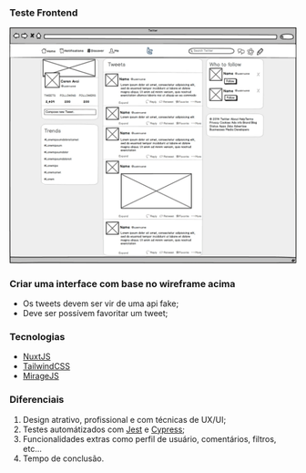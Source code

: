 ### Teste Frontend

![Alt text](twitter-wireframe.jpg?raw=true "Clone Twitter")

### Criar uma interface com base no wireframe acima

 - Os tweets devem ser vir de uma api fake;
 - Deve ser possívem favoritar um tweet;
 
### Tecnologias

 - [NuxtJS](https://nuxtjs.org)
 - [TailwindCSS](https://tailwindcss.com)
 - [MirageJS](https://miragejs.com)

### Diferenciais

1. Design atrativo, profissional e com técnicas de UX/UI;
2. Testes automátizados com [Jest](https://jestjs.io/pt-BR) e [Cypress](https://www.cypress.io);
3. Funcionalidades extras como perfil de usuário, comentários, filtros, etc...
4. Tempo de conclusão.

